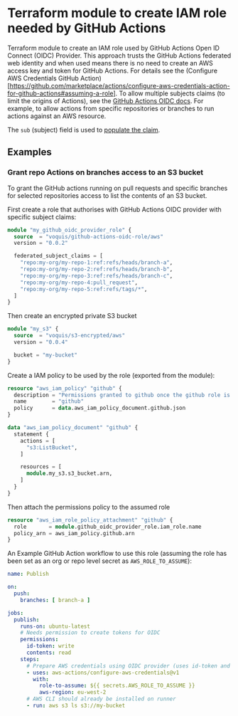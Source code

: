 # Terraform module to create IAM role needed by GitHub Actions
Terraform module to create an IAM role used by GitHub Actions Open ID Connect (OIDC) Provider.
This approach trusts the GitHub Actions federated web identity and when used means there is no need to create an AWS access key and token for GitHub Actions.
For details see the (Configure AWS Credentials GitHub Action)[https://github.com/marketplace/actions/configure-aws-credentials-action-for-github-actions#assuming-a-role].
To allow multiple subjects claims (to limit the origins of Actions), see the [GitHub Actions OIDC docs](https://docs.github.com/en/actions/deployment/security-hardening-your-deployments/about-security-hardening-with-openid-connect#examples).
For example, to allow actions from specific repositories or branches to run actions against an AWS resource.

The `sub` (subject) field is used to [populate the claim](https://docs.aws.amazon.com/IAM/latest/UserGuide/reference_policies_iam-condition-keys.html#condition-keys-wif).

## Examples
### Grant repo Actions on branches access to an S3 bucket
To grant the GitHub actions running on pull requests and specific branches for selected repositories access to list the contents of an S3 bucket.

First create a role that authorises with GitHub Actions OIDC provider with specific subject claims:
```terraform
module "my_github_oidc_provider_role" {
  source  = "voquis/github-actions-oidc-role/aws"
  version = "0.0.2"

  federated_subject_claims = [
    "repo:my-org/my-repo-1:ref:refs/heads/branch-a",
    "repo:my-org/my-repo-2:ref:refs/heads/branch-b",
    "repo:my-org/my-repo-3:ref:refs/heads/branch-c",
    "repo:my-org/my-repo-4:pull_request",
    "repo:my-org/my-repo-5:ref:refs/tags/*",
  ]
}
```

Then create an encrypted private S3 bucket
```terraform
module "my_s3" {
  source  = "voquis/s3-encrypted/aws"
  version = "0.0.4"

  bucket = "my-bucket"
}
```

Create a IAM policy to be used by the role (exported from the module):
```terraform
resource "aws_iam_policy" "github" {
  description = "Permissions granted to github once the github role is assumed"
  name        = "github"
  policy      = data.aws_iam_policy_document.github.json
}

data "aws_iam_policy_document" "github" {
  statement {
    actions = [
      "s3:ListBucket",
    ]

    resources = [
      module.my_s3.s3_bucket.arn,
    ]
  }
}
```

Then attach the permissions policy to the assumed role
```terraform
resource "aws_iam_role_policy_attachment" "github" {
  role       = module.github_oidc_provider_role.iam_role.name
  policy_arn = aws_iam_policy.github.arn
}
```

An Example GitHub Action workflow to use this role (assuming the role has been set as an org or repo level secret as `AWS_ROLE_TO_ASSUME`):
```yaml
name: Publish

on:
  push:
    branches: [ branch-a ]

jobs:
  publish:
    runs-on: ubuntu-latest
    # Needs permission to create tokens for OIDC
    permissions:
      id-token: write
      contents: read
    steps:
      # Prepare AWS credentials using OIDC provider (uses id-token and contents)
      - uses: aws-actions/configure-aws-credentials@v1
        with:
          role-to-assume: ${{ secrets.AWS_ROLE_TO_ASSUME }}
          aws-region: eu-west-2
      # AWS CLI should already be installed on runner
      - run: aws s3 ls s3://my-bucket

```

